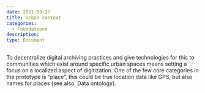 ```yaml
---
date: 2021-08-27
title: Urban context
categories:
  - Foundations
description: 
type: Document
---
```

To decentralize digital archiving practices and give technologies for this to communities which exist around specific urban spaces means setting a focus on a localized aspect of digitization. One of the few core categories in the prototype is “place”, this could be true location data like GPS, but also names for places (see also: Data ontology).
